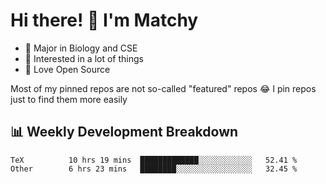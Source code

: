 # Hi there! 👋 I'm Matchy

- 🧬 Major in Biology and CSE
- 🎈 Interested in a lot of things
- 💜 Love Open Source

Most of my pinned repos are not so-called "featured" repos 😂 I pin repos just to find them more easily

## 📊 Weekly Development Breakdown

<!--START_SECTION:waka-->

```text
TeX          10 hrs 19 mins  █████████████░░░░░░░░░░░░   52.41 %
Other        6 hrs 23 mins   ████████░░░░░░░░░░░░░░░░░   32.45 %
```

<!--END_SECTION:waka-->
